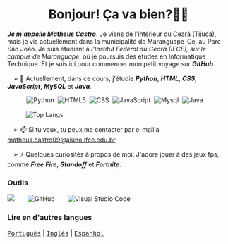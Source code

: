 <h1 align="center"> Bonjour! Ça va bien?👋🏼</h1>

_**Je m'appelle Matheus Castro**_. Je viens de l'intérieur du Ceará (Tijuca), mais je vis actuellement dans la municipalité de Maranguape-Ce, au Parc São João. Je suis étudiant à _l'Institut Fédéral du Ceará (IFCE), sur le campus de Maranguape_, où je poursuis des études en Informatique Technique. Et je suis ici pour commencer mon petit voyage sur _**GitHub**_.

ㅤ➢ 🌱 Actuellement, dans ce cours, j'étudie _**Python**_, _**HTML**_, _**CSS**_, _**JavaScript**_, _**MySQL**_ et _**Java**_. 

            ![Python](https://img.shields.io/badge/python-3670A0?style=for-the-badge&logo=python&logoColor=ffffff)
 ![HTML5](https://img.shields.io/badge/html-%23E34F26.svg?style=for-the-badge&logo=html5&logoColor=white)
 ![CSS](https://img.shields.io/badge/CSS-239120?&style=for-the-badge&logo=css3&logoColor=white)
 ![JavaScript](https://img.shields.io/badge/JavaScript-ffc000?style=for-the-badge&logo=javascript&logoColor=black)
 ![Mysql](https://img.shields.io/badge/MySQL-0099ff?style=for-the-badge&logo=mysql&logoColor=white)
  ![Java](https://img.shields.io/badge/java-ff3333?style=for-the-badge&logo=openjdk&logoColor=white)

ㅤㅤ    ![Top Langs](https://github-readme-stats.vercel.app/api/top-langs/?username=teuzzcastro&hide_progress=true)

ㅤ➢ 📫 Si tu veux, tu peux me contacter par e-mail à matheus.castro09@aluno.ifce.edu.br

ㅤ➢ ⚡ Quelques curiosités à propos de moi: J'adore jouer à des jeux fps, comme _**Free Fire**_, _**Standoff**_ et _**Fortnite**_.

### Outils
![](https://img.shields.io/badge/Samsung-Galaxy_A55-999999?style=for-the-badge&logo=f-droid&logoColor=white)
ㅤㅤ![GitHub](https://img.shields.io/badge/github-%23181717.svg?style=for-the-badge&logo=github&logoColor=white)
ㅤㅤ![Visual Studio Code](https://img.shields.io/badge/Visual%20Studio%20Code-0078d7.svg?style=for-the-badge&logo=visual-studio-code&logoColor=white)

### Lire en d'autres langues
<kbd>[Português](README.md)</kbd> | <kbd>[Inglês](README.us.md)</kbd> | <kbd>[Espanhol](README.es.md)</kbd>
